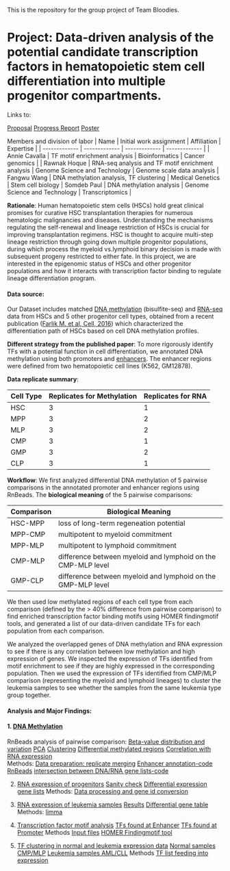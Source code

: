 This is the repository for the group project of Team Bloodies. 

**Project: Data-driven analysis of the potential candidate transcription factors in hematopoietic stem cell differentiation into multiple progenitor compartments.**
==============================================
Links to:

[Proposal](https://github.com/STAT540-UBC/team_Bloodies/blob/master/Proposal/Proposal.md)
[Progress Report](https://github.com/STAT540-UBC/team_Bloodies/issues/11)
[Poster](team_Bloodies/Poster/Poster.pdf)

Members and division of labor
| Name | Initial work assignment | Affiliation | Expertise |
| ------------- | ------------- | ------------- | ------------- |
| Annie Cavalla | TF motif enrichment analysis | Bioinformatics | Cancer genomics |
| Rawnak Hoque  | RNA-seq analysis and TF motif enrichment analysis | Genome Science and Technology | Genome scale data analysis
| Fangwu Wang | DNA methylation analysis, TF clustering | Medical Genetics | Stem cell biology
| Somdeb Paul  | DNA methylation analysis | Genome Science and Technology | Transcriptomics |


**Rationale**: Human hematopoietic stem cells (HSCs) hold great clinical promises for curative HSC transplantation therapies for numerous hematologic malignancies and diseases. Understanding the mechanisms regulating the self-renewal and lineage restriction of HSCs is crucial for improving transplantation regimens. HSC is thought to acquire multi-step lineage restriction through going down multiple progenitor populations, during which process the myeloid vs.lymphoid binary decision is made with subsequent progeny restricted to either fate. In this project, we are interested in the epigenomic status of HSCs and other progenitor populations and how it interacts with transcription factor binding to regulate lineage differentiation program.


#### Data source: 
Our Dataset includes matched [DNA methylation]() (bisulfite-seq) and [RNA-seq]() data from HSCs and 5 other progenitor cell types, obtained from a recent publication ([Farlik M. et al, Cell, 2016]()) which characterized the differentiation path of HSCs based on cell DNA methylation profiles.

**Different strategy from the published paper**: To more rigorously identify TFs with a potential function in cell differentiation, we annotated DNA methylation using both promoters and [enhancers](). The enhancer regions were defined from two hematopoietic cell lines (K562, GM12878).

**Data replicate summary**: 

Cell Type |  Replicates for Methylation  | Replicates for RNA |
---------|-------|-----
HSC|3 |1|
MPP|3 |2|
MLP|3 |2|
CMP|3 |1|
GMP|3 |2|
CLP|3 |1|

**Workflow**: We first analyzed differential DNA methylation of 5 pairwise comparisons in the annotated promoter and enhancer regions using RnBeads. The **biological meaning** of the 5 pairwise comparisons:

Comparison|Biological Meaning
---------|-------
HSC-MPP|loss of long-term regeneation potential
MPP-CMP|multipotent to myeloid commitment
MPP-MLP|multipotent to lymphoid commitment
CMP-MLP|difference between myeloid and lymphoid on the CMP-MLP level
GMP-CLP|difference between myeloid and lymphoid on the GMP-MLP level

We then used low methylated regions of each cell type from each comparison (defined by the > 40% difference from pairwise comparison) to find enriched transcription factor binding motifs using HOMER findingmotif tools, and generated a list of our data-driven candidate TFs for each population from each comparison.

We analyzed the overlapped genes of DNA methylation and RNA expression to see if there is any correlation between low methylation and high expression of genes. We inspected the expression of TFs identified from motif enrichment to see if they are highly expressed in the corresponding population. Then we used the expression of TFs identified from CMP/MLP comparison (representing the myeloid and lymphoid lineages) to cluster the leukemia samples to see whether the samples from the same leukemia type group together.

#### Analysis and Major Findings:

#### 1. [DNA Methylation]()  
RnBeads analysis of pairwise comparison: 
[Beta-value distribution and variation](https://github.com/STAT540-UBC/team_Bloodies/tree/master/Results/1.DNA_methylation_RnBeads/Variance%26Distribution)
[PCA](https://github.com/STAT540-UBC/team_Bloodies/tree/master/Results/1.DNA_methylation_RnBeads/PCA)
[Clustering](https://github.com/STAT540-UBC/team_Bloodies/tree/master/Results/1.DNA_methylation_RnBeads/Clustering)
[Differential methylated regions](https://github.com/STAT540-UBC/team_Bloodies/tree/master/Results/1.DNA_methylation_RnBeads/Differential_meth_regions_filtered)
[Correlation with RNA expression](https://github.com/STAT540-UBC/team_Bloodies/tree/master/Results/3.DNAme_RNA_correlation)  
Methods:
[Data preparation: replicate merging](https://github.com/STAT540-UBC/team_Bloodies/blob/master/Methods/DNA_methylation_RnBeads/methylation.merge.md)
[Enhancer annotation-code](https://github.com/STAT540-UBC/team_Bloodies/blob/master/Methods/DNA_methylation_RnBeads/Annotation_Rnbeads_Revised.R)
[RnBeads]()
[intersection between DNA/RNA gene lists-code](https://github.com/STAT540-UBC/team_Bloodies/blob/master/Methods/DNA_methylation_RnBeads/Methylation_Gene.expr_intersect.R)


2. [RNA expression of progenitors](https://github.com/STAT540-UBC/team_Bloodies/tree/master/Results/2.RNA-seq/Normal)
[Sanity check](https://github.com/STAT540-UBC/team_Bloodies/tree/master/Results/2.RNA-seq/Normal)
[Differential expression gene lists](https://github.com/STAT540-UBC/team_Bloodies/tree/master/Results/2.RNA-seq/Normal/Genelist)
Methods:
[Data processing and gene id conversion](https://github.com/STAT540-UBC/team_Bloodies/tree/master/Methods/RNAseq_Normal)

3. [RNA expression of leukemia samples](https://github.com/STAT540-UBC/team_Bloodies/tree/master/Results/2.RNA-seq/Leukemia)
[Results](https://github.com/STAT540-UBC/team_Bloodies/tree/master/Results/2.RNA-seq/Leukemia/results)
[Differential gene table](https://github.com/STAT540-UBC/team_Bloodies/blob/master/Results/2.RNA-seq/Leukemia/results/toptable.txt)
Methods:
[limma](https://github.com/STAT540-UBC/team_Bloodies/blob/master/Methods/RNAseq_leukemia/RNASeq_leukemia_limma.R)


4. [Transcription factor motif analysis](https://github.com/STAT540-UBC/team_Bloodies/tree/master/Results/4.TF_motif_enrichment)
[TFs found at Enhancer](https://github.com/STAT540-UBC/team_Bloodies/tree/master/Results/4.TF_motif_enrichment/RESULTS_enhancer)
[TFs found at Promoter](https://github.com/STAT540-UBC/team_Bloodies/tree/master/Results/4.TF_motif_enrichment/RESULTS_promoter)
Methods
[Input files](https://github.com/STAT540-UBC/team_Bloodies/tree/master/Results/4.TF_motif_enrichment/Input_text_files_TFmotif)
[HOMER Findingmotif tool]()

5. [TF clustering in normal and leukemia expression data](https://github.com/STAT540-UBC/team_Bloodies/tree/master/Results/5.TF_clustering)
[Normal samples CMP/MLP](https://github.com/STAT540-UBC/team_Bloodies/blob/master/Results/5.TF_clustering/Clustering_TFlist_normal_CMP-MLP.pdf)
[Leukemia samples AML/CLL](https://github.com/STAT540-UBC/team_Bloodies/blob/master/Results/5.TF_clustering/Leukemia_TF_clustering.pdf)
Methods
[TF list feeding into expression](https://github.com/STAT540-UBC/team_Bloodies/blob/master/Methods/TF_clustering/TF_RNAseq_clustering.R)


